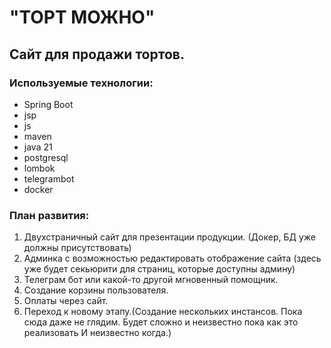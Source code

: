 # "ТОРТ МОЖНО"

## Сайт для продажи тортов. 
### Используемые технологии:
  * Spring Boot
  * jsp
  * js 
  * maven
  * java 21
  * postgresql
  * lombok
  * telegrambot
  * docker

### **План развития:**
1) Двухстраничный сайт для презентации продукции. (Докер, БД уже должны присутствовать)
2) Админка с возможностью редактировать отображение сайта (здесь уже будет секьюрити для страниц, которые доступны админу)
3) Телеграм бот или какой-то другой мгновенный помощник.
4) Создание корзины пользователя.
5) Оплаты через сайт.
6) Переход к новому этапу.(Создание нескольких инстансов. Пока сюда даже не глядим. Будет сложно и неизвестно пока как это реализовать И неизвестно когда.)
